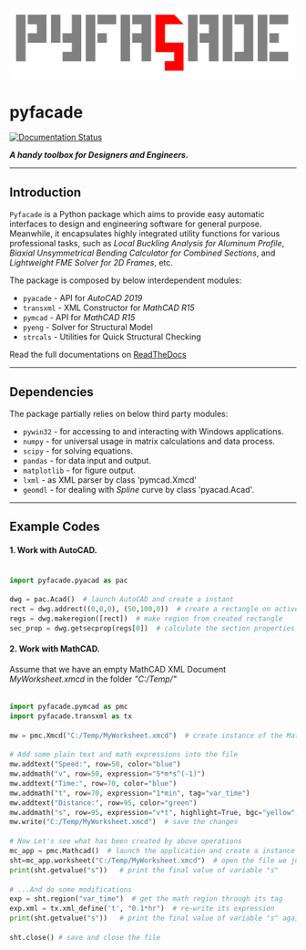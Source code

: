 ![logo](docs/source/title_logo.png)

# pyfacade
[![Documentation Status](https://readthedocs.org/projects/pyfacade/badge/?version=latest)](https://pyfacade.readthedocs.io/en/latest/?badge=latest)

_**A handy toolbox for Designers and Engineers.**_

--------
## Introduction

`Pyfacade` is a Python package which aims to provide easy automatic interfaces to design and engineering software for general
purpose. Meanwhile, it encapsulates highly integrated utility functions for various professional tasks, such as *Local Buckling Analysis for
Aluminum Profile*, *Biaxial Unsymmetrical Bending Calculator for Combined Sections*, and *Lightweight FME Solver for 2D Frames*, etc.


The package is composed by below interdependent modules:

* `pyacade`  - API for _AutoCAD 2019_
* `transxml`  - XML Constructor for _MathCAD R15_
* `pymcad` - API for _MathCAD R15_
* `pyeng` - Solver for Structural Model
* `strcals` - Utilities for Quick Structural Checking


Read the full documentations on [ReadTheDocs](https://pyfacade.readthedocs.io/en/latest/)

-------
## Dependencies

The package partially relies on below third party modules:

* `pywin32` - for accessing to and interacting with Windows applications.
* `numpy` - for universal usage in matrix calculations and data process.
* `scipy` - for solving equations.
* `pandas` - for data input and output.
* `matplotlib` - for figure output.
* `lxml` - as XML parser by class 'pymcad.Xmcd'
* `geomdl` - for dealing with *Spline* curve by class 'pyacad.Acad'.


-------
## Example Codes

#### 1. Work with AutoCAD.
   
```python

import pyfacade.pyacad as pac
 
dwg = pac.Acad()  # launch AutoCAD and create a instant
rect = dwg.addrect((0,0,0), (50,100,0))  # create a rectangle on active drawing
regs = dwg.makeregion([rect])  # make region from created rectangle
sec_prop = dwg.getsecprop(regs[0])  # calculate the section properties of created rectangle

```

#### 2. Work with MathCAD.

Assume that we have an empty MathCAD XML Document *MyWorksheet.xmcd* in the folder *"C:/Temp/"*

```python

import pyfacade.pymcad as pmc
import pyfacade.transxml as tx

mw = pmc.Xmcd("C:/Temp/MyWorksheet.xmcd")  # create instance of the MathCAD file.

# Add some plain text and math expressions into the file
mw.addtext("Speed:", row=50, color="blue")
mw.addmath("v", row=50, expression="5*m*s^(-1)")
mw.addtext("Time:", row=70, color="blue")
mw.addmath("t", row=70, expression="1*min", tag="var_time")
mw.addtext("Distance:", row=95, color="green")
mw.addmath("s", row=95, expression="v*t", highlight=True, bgc="yellow", evaluate=True, unit="m")
mw.write("C:/Temp/MyWorksheet.xmcd")  # save the changes

# Now Let's see what has been created by above operations
mc_app = pmc.Mathcad()  # launch the application and create a instance
sht=mc_app.worksheet("C:/Temp/MyWorksheet.xmcd")  # open the file we just created
print(sht.getvalue("s"))   # print the final value of variable "s"

# ...And do some modifications
exp = sht.region("var_time")  # get the math region through its tag
exp.xml = tx.xml_define('t', "0.1*hr")  # re-write its expression
print(sht.getvalue("s"))   # print the final value of variable "s" again.

sht.close() # save and close the file

```


